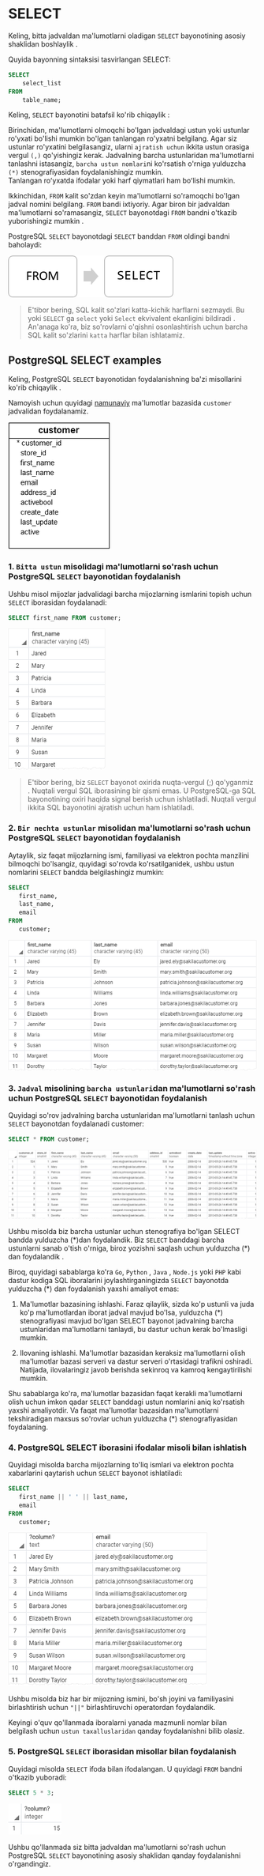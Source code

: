 # SELECT

Keling, bitta jadvaldan ma'lumotlarni oladigan  `SELECT` bayonotining asosiy shaklidan boshlaylik .

Quyida bayonning sintaksisi tasvirlangan SELECT:

```sql
SELECT
    select_list
FROM
    table_name;
```

Keling, `SELECT` bayonotini batafsil ko'rib chiqaylik :

Birinchidan, ma'lumotlarni olmoqchi bo'lgan jadvaldagi ustun yoki ustunlar ro'yxati bo'lishi mumkin bo'lgan tanlangan ro'yxatni belgilang. Agar siz ustunlar ro'yxatini belgilasangiz, ularni `ajratish uchun` ikkita ustun orasiga vergul `(,)` qo'yishingiz kerak. Jadvalning barcha ustunlaridan ma'lumotlarni tanlashni istasangiz, `barcha ustun nomlari`ni ko'rsatish o'rniga yulduzcha `(*)` stenografiyasidan foydalanishingiz mumkin.<br>Tanlangan roʻyxatda ifodalar yoki harf qiymatlari ham boʻlishi mumkin.

Ikkinchidan, `FROM` kalit so'zdan keyin ma'lumotlarni so'ramoqchi bo'lgan jadval nomini belgilang.
`FROM` bandi ixtiyoriy. Agar biron bir jadvaldan ma'lumotlarni so'ramasangiz, `SELECT` bayonotdagi `FROM` bandni o'tkazib yuborishingiz mumkin .

PostgreSQL `SELECT` bayonotdagi `SELECT` banddan `FROM` oldingi bandni baholaydi:

![FROM => SELECT](image.png)

> E'tibor bering, SQL kalit so'zlari katta-kichik harflarni sezmaydi. Bu yoki `SELECT` ga `select` yoki `Select` ekvivalent ekanligini bildiradi . An'anaga ko'ra, biz so'rovlarni o'qishni osonlashtirish uchun barcha SQL kalit so'zlarini `katta` harflar bilan ishlatamiz.

## PostgreSQL SELECT examples

Keling, PostgreSQL `SELECT` bayonotidan foydalanishning ba'zi misollarini ko'rib chiqaylik .

Namoyish uchun quyidagi [namunaviy](https://www.postgresqltutorial.com/wp-content/uploads/2019/05/dvdrental.zip) ma'lumotlar bazasida `customer` jadvalidan  foydalanamiz.

![customer](image-1.png)

### 1. `Bitta ustun` misolidagi ma'lumotlarni so'rash uchun PostgreSQL `SELECT` bayonotidan foydalanish
Ushbu misol mijozlar jadvalidagi barcha mijozlarning ismlarini topish uchun `SELECT` iborasidan foydalanadi:
```sql
SELECT first_name FROM customer;
```
![output](image-2.png)

> E'tibor bering, biz `SELECT` bayonot oxirida nuqta-vergul (;) qo'yganmiz . Nuqtali vergul SQL iborasining bir qismi emas. U PostgreSQL-ga SQL bayonotining oxiri haqida signal berish uchun ishlatiladi. Nuqtali vergul ikkita SQL bayonotini ajratish uchun ham ishlatiladi.

### 2. `Bir nechta ustunlar` misolidan ma'lumotlarni so'rash uchun PostgreSQL `SELECT` bayonotidan foydalanish

Aytaylik, siz faqat mijozlarning ismi, familiyasi va elektron pochta manzilini bilmoqchi bo'lsangiz, quyidagi so'rovda ko'rsatilganidek, ushbu ustun nomlarini `SELECT` bandda belgilashingiz mumkin:

```sql
SELECT
   first_name,
   last_name,
   email
FROM
   customer;
```
![output](image-3.png)

### 3. `Jadval` misolining `barcha ustunlari`dan ma'lumotlarni so'rash uchun PostgreSQL `SELECT` bayonotidan foydalanish
Quyidagi so'rov jadvalning barcha ustunlaridan ma'lumotlarni tanlash uchun `SELECT` bayonotdan foydalanadi customer:

```sql
SELECT * FROM customer;
```
![output](image-4.png)

Ushbu misolda biz barcha ustunlar uchun stenografiya bo'lgan SELECT bandda yulduzcha (\*)dan foydalandik.
Biz `SELECT` banddagi barcha ustunlarni sanab o'tish o'rniga, biroz yozishni saqlash uchun yulduzcha (*) dan foydalandik .

Biroq, quyidagi sabablarga ko'ra `Go`, `Python` , `Java` , `Node.js` yoki `PHP` kabi dastur kodiga SQL iboralarini joylashtirganingizda `SELECT` bayonotda yulduzcha (\*) dan foydalanish yaxshi amaliyot emas:

1. Ma'lumotlar bazasining ishlashi. Faraz qilaylik, sizda ko'p ustunli va juda ko'p ma'lumotlardan iborat jadval mavjud bo'lsa, yulduzcha (\*) stenografiyasi mavjud bo'lgan SELECT bayonot jadvalning barcha ustunlaridan ma'lumotlarni tanlaydi, bu dastur uchun kerak bo'lmasligi mumkin.

2. Ilovaning ishlashi. Ma'lumotlar bazasidan keraksiz ma'lumotlarni olish ma'lumotlar bazasi serveri va dastur serveri o'rtasidagi trafikni oshiradi. Natijada, ilovalaringiz javob berishda sekinroq va kamroq kengaytirilishi mumkin.

Shu sabablarga ko'ra, ma'lumotlar bazasidan faqat kerakli ma'lumotlarni olish uchun imkon qadar `SELECT` banddagi ustun nomlarini aniq ko'rsatish yaxshi amaliyotdir.
Va faqat ma'lumotlar bazasidan ma'lumotlarni tekshiradigan maxsus so'rovlar uchun yulduzcha (\*) stenografiyasidan foydalaning.

### 4. PostgreSQL SELECT iborasini ifodalar misoli bilan ishlatish

Quyidagi misolda barcha mijozlarning to'liq ismlari va elektron pochta xabarlarini qaytarish uchun `SELECT` bayonot ishlatiladi:

```sql
SELECT 
   first_name || ' ' || last_name,
   email
FROM 
   customer;
```
![output](image-5.png)

Ushbu misolda biz har bir mijozning ismini, bo'sh joyini va familiyasini birlashtirish uchun `"||"` birlashtiruvchi operatordan foydalandik. 

Keyingi o'quv qo'llanmada iboralarni yanada mazmunli nomlar bilan belgilash uchun `ustun taxalluslaridan` qanday foydalanishni bilib olasiz.

### 5. PostgreSQL `SELECT` iborasidan misollar bilan foydalanish

Quyidagi misolda `SELECT` ifoda bilan ifodalangan. U quyidagi `FROM` bandni o'tkazib yuboradi:

```sql
SELECT 5 * 3;
```

![output](image-6.png)


Ushbu qo'llanmada siz bitta jadvaldan ma'lumotlarni so'rash uchun PostgreSQL `SELECT` bayonotining asosiy shaklidan qanday foydalanishni o'rgandingiz.